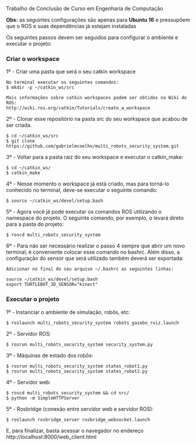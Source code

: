 Trabalho de Conclusão de Curso em Engenharia de Computação

**Obs:** as seguintes configurações são apenas para **Ubuntu 16** e pressupõem que o ROS e suas dependências já estejam instaladas

Os seguintes passos devem ser seguidos para configurar o ambiente e executar o projeto:

### Criar o workspace

1º - Criar uma pasta que será o seu catkin workspace 

	No terminal executar os seguintes comandos:
	$ mkdir -p ~/catkin_ws/src

	Mais informações sobre catkin workspaces podem ser obtidos na Wiki do ROS:
	http://wiki.ros.org/catkin/Tutorials/create_a_workspace
	

2º - Clonar esse repositório na pasta src do seu workspace que acabou de ser criada.

	$ cd ~/catkin_ws/src
	$ git clone https://github.com/gabrielmcoelho/multi_robots_security_system.git

3º - Voltar para a pasta raiz do seu workspace e executar o catkin_make:

	$ cd ~/catkin_ws/
	$ catkin_make

4º - Nesse momento o workspace já está criado, mas para torná-lo conhecido no terminal, deve-se executar o seguinte comando:
	
	$ source ~/catkin_ws/devel/setup.bash
	
5º - Agora você já pode executar os comandos ROS utilizando o namespace do projeto. O seguinte comando, por exemplo, o levará direto para a pasta do projeto:

	$ roscd multi_robots_security_system

6º - Para não ser necessário realizar o passo 4 sempre que abrir um novo terminal, é conveniente colocar esse comando no bashrc. Além disso, a configuração do sensor que será utilizado também deverá ser exportada:

	Adicionar no final do seu arquivo ~/.bashrc as seguintes linhas:

	source ~/catkin_ws/devel/setup.bash
	export TURTLEBOT_3D_SENSOR="kinect"

### Executar o projeto

1º - Instanciar o ambiente de simulação, robôs, etc:

	$ roslaunch multi_robots_security_system robots_gazebo_rviz.launch 

2º - Servidor ROS:

	$ rosrun multi_robots_security_system security_system.py

3º - Máquinas de estado dos robôs:

	$ rosrun multi_robots_security_system states_robot1.py
	$ rosrun multi_robots_security_system states_robot2.py

4º - Servidor web:

	$ roscd multi_robots_security_system && cd src/
	$ python -m SimpleHTTPServer

5º - Rosbridge (conexão entre servidor web e servidor ROS):

	$ roslaunch rosbridge_server rosbridge_websocket.launch
	
E, para finalizar, basta acessar o navegador no endereço http://localhost:8000/web_client.html

